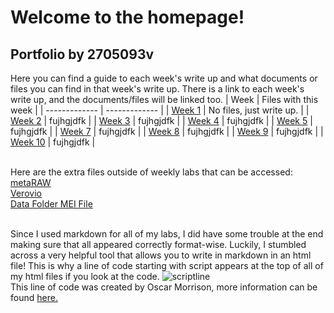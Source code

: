 # Welcome to the homepage!
## Portfolio by 2705093v
Here you can find a guide to each week's write up and what documents or files you can find in that week's write up. There is a link to each week's write up, and the documents/files will be linked too.
| Week  | Files with this week |
| ------------- | ------------- |
| [Week 1](https://2705093v.github.io/MCA-2024/Week1/Week1.html) | No files, just write up. |
| [Week 2](https://2705093v.github.io/MCA-2024/Week2/Week2.html) | fujhgjdfk |
| [Week 3](https://2705093v.github.io/MCA-2024/Week3/week3.html) | fujhgjdfk |
| [Week 4](https://2705093v.github.io/MCA-2024/Week4/Week4.html) | fujhgjdfk |
| [Week 5](https://2705093v.github.io/MCA-2024/Week5/Week5.html) | fujhgjdfk |
| [Week 7](https://2705093v.github.io/MCA-2024/Week7/Week7.html) | fujhgjdfk |
| [Week 8](https://2705093v.github.io/MCA-2024/Week8/Week8.html) | fujhgjdfk |
| [Week 9](https://2705093v.github.io/MCA-2024/week9/week9.html) | fujhgjdfk |
| [Week 10](https://2705093v.github.io/MCA-2024/Week10/week10.html) | fujhgjdfk |

<br> Here are the extra files outside of weekly labs that can be accessed:
<br>[metaRAW](https://2705093v.github.io/MCA-2024/metaRAW.html)
<br>[Verovio](https://2705093v.github.io/MCA-2024/verovio.html)
<br>[Data Folder MEI File](https://2705093v.github.io/MCA-2024/data/autumnleaves.mei)

<br>Since I used markdown for all of my labs, I did have some trouble at the end making sure that all appeared correctly format-wise. Luckily, I stumbled across a very helpful tool that allows you to write in markdown in an html file!
This is why a line of code starting with script appears at the top of all of my html files if you look at the code. 
![scriptline](https://github.com/user-attachments/assets/3231c67b-befe-407d-b095-aa2c389918a9)
<br>This line of code was created by Oscar Morrison, more information can be found [here.](https://github.com/oscarmorrison/md-page)

